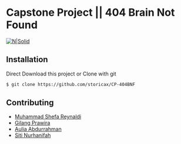 # Capstone Project || 404 Brain Not Found

[![N|Solid](https://cdn5.vectorstock.com/i/thumbs/29/44/page-not-404-brain-error-vector-5972944.jpg)](github.com/storicax/CP-404BNF)


## Installation

Direct Download this project or Clone with git

```sh
$ git clone https://github.com/storicax/CP-404BNF
```

## Contributing

* [Muhammad Shefa Reynaldi](https://github.com/shefareynaldi)
* [Gilang Prawira](mailto:Gilangprawira00@gmail.com)
* [Aulia Abdurrahman](https://github.com/storicax)
* [Siti Nurhanifah](https://github.com/SitiNurhanifah)
